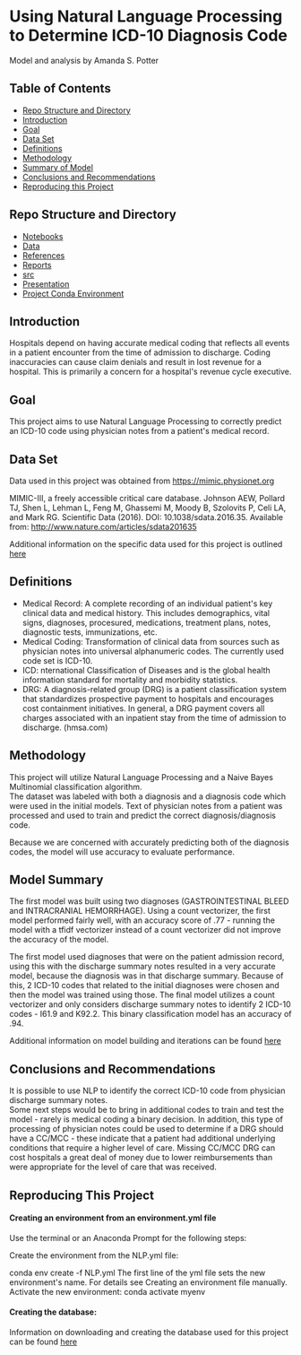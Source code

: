 # Using Natural Language Processing to Determine ICD-10 Diagnosis Code
Model and analysis by Amanda S. Potter 

## Table of Contents
- [Repo Structure and Directory](#Repo-Structure-and-Directory)
- [Introduction](#Introduction)
- [Goal](#Goal)
- [Data Set](#Data-Set)
- [Definitions](#Definitions)
- [Methodology](#Methodology)
- [Summary of Model](#Summary-of-Model)
- [Conclusions and Recommendations](#Conclusions-and-Recommendations)
- [Reproducing this Project](#Reproducing-this-Project)

## Repo Structure and Directory
- [Notebooks](https://github.com/aspotter99/NLP-and-dx-codes/tree/master/Notebooks)
- [Data](https://github.com/aspotter99/NLP-and-dx-codes/tree/master/Data)
- [References](https://github.com/aspotter99/NLP-and-dx-codes/tree/master/References)
- [Reports](https://github.com/aspotter99/NLP-and-dx-codes/tree/master/Reports)
- [src](https://github.com/aspotter99/NLP-and-dx-codes/tree/master/src)
- [Presentation](https://github.com/aspotter99/NLP-and-dx-codes/Reports/Using_NLP_to_Identify_Diagnosis_Codes.pdf)
- [Project Conda Environment](https://github.com/aspotter99/NLP-and-dx-codes/tree/master/NLP.yml)

## Introduction 

Hospitals depend on having accurate medical coding that reflects all events in a patient encounter from the time of admission to discharge.  Coding inaccuracies can cause claim denials and result in lost revenue for a hospital.  This is primarily a concern for a hospital's revenue cycle executive.  

## Goal 
This project aims to use Natural Language Processing to correctly predict an ICD-10 code using physician notes from a patient's medical record. 

## Data Set
Data used in this project was obtained from https://mimic.physionet.org

MIMIC-III, a freely accessible critical care database. Johnson AEW, Pollard TJ, Shen L, Lehman L, Feng M, Ghassemi M, Moody B, Szolovits P, Celi LA, and Mark RG. Scientific Data (2016). DOI: 10.1038/sdata.2016.35. Available from: http://www.nature.com/articles/sdata201635

Additional information on the specific data used for this project is outlined [here](https://github.com/aspotter99/NLP-and-dx-codes/tree/master/Data/README.md)

## Definitions
- Medical Record: A complete recording of an individual patient's key clinical data and medical history.  This includes demographics, vital signs, diagnoses, procesured, medications, treatment plans, notes, diagnostic tests, immunizations, etc.
- Medical Coding:  Transformation of clinical data from sources such as physician notes into universal alphanumeric codes.  The currently used code set is ICD-10. 
- ICD:  nternational Classification of Diseases and is the global health information standard for mortality and morbidity statistics.
- DRG: A diagnosis-related group (DRG) is a patient classification system that standardizes prospective payment to hospitals and encourages cost containment initiatives. In general, a DRG payment covers all charges associated with an inpatient stay from the time of admission to discharge. (hmsa.com)

## Methodology
This project will utilize Natural Language Processing and a Naive Bayes Multinomial classification algorithm.  
The dataset was labeled with both a diagnosis and a diagnosis code which were used in the initial models.  Text of physician notes from a patient was processed and used to train and predict the correct diagnosis/diagnosis code.

Because we are concerned with accurately predicting both of the diagnosis codes, the model will use accuracy to evaluate performance.

## Model Summary 
The first model was built using two diagnoses (GASTROINTESTINAL BLEED and INTRACRANIAL HEMORRHAGE).  Using a count vectorizer, the first model performed fairly well, with an accuracy score of .77 - running the model with a tfidf vectorizer instead of a count vectorizer did not improve the accuracy of the model.


The first model used diagnoses that were on the patient admission record, using this with the discharge summary notes resulted in a very accurate model, because the diagnosis was in that discharge summary.  Because of this, 2 ICD-10 codes that related to the initial diagnoses were chosen and then the model was trained using those.  The final model utilizes a count vectorizer and only considers discharge summary notes to identify 2 ICD-10 codes - I61.9 and K92.2.  This binary classification model has an accuracy of .94.


Additional information on model building and iterations can be found [here](Reports/Report_Notebook/MVP_report.ipynb)


## Conclusions and Recommendations 
It is possible to use NLP to identify the correct ICD-10 code from physician discharge summary notes.  
Some next steps would be to bring in additional codes to train and test the model - rarely is medical coding a binary decision.  In addition, this type of processing of physician notes could be used to determine if a DRG should have a CC/MCC - these indicate that a patient had additional underlying conditions that require a higher level of care.  Missing CC/MCC DRG can cost hospitals a great deal of money due to lower reimbursements than were appropriate for the level of care that was received.  

## Reproducing This Project
#### Creating an environment from an environment.yml file
Use the terminal or an Anaconda Prompt for the following steps:

Create the environment from the NLP.yml file:

conda env create -f NLP.yml
The first line of the yml file sets the new environment's name. For details see Creating an environment file manually.
Activate the new environment: conda activate myenv


#### Creating the database:
Information on downloading and creating the database used for this project can be found [here](https://github.com/aspotter99/NLP-and-dx-codes/tree/master/Data/README.md)

